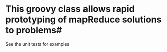 # This groovy class allows rapid prototyping of mapReduce solutions to problems#

See the unit tests for examples